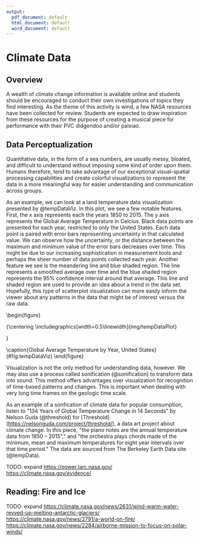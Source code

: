 ```yaml
---
output:
  pdf_document: default
  html_document: default
  word_document: default
---
```


# Climate Data 

## Overview
A wealth of climate change information is available online and students should be encouraged to conduct their own investigations of topics they find interesting. As the theme of this activity is wind, a few NASA resources have been collected for review. Students are expected to draw inspiration from these resources for the purpose of creating a musical piece for performance with their PVC didgeridoo and/or paixiao.

## Data Perceptualization
Quantitative data, in the form of a sea numbers, are usually messy, bloated, and difficult to understand without imposing some kind of order upon them. Humans therefore, tend to take advantage of our exceptional visual-spatial processing capabilities and create colorful visualizations to represent the data in a more meaningful way for easier understanding and communication across groups.

As an example, we can look at a land temperature data visualization presented by @tempDataViz. In this plot, we see a few notable features. First, the x axis represents each the years 1850 to 2015. The y axis represents the Global Average Temperature in Celcius. Black data points are presented for each year, restricted to only the United States. Each data point is paired with error bars representing uncertainty in that calculated value. We can observe how the uncertainty, or the distance between the maximum and minimum value of the error bars decreases over time. This might be due to our increasing sophistication in measurement tools and perhaps the sheer number of data points collected each year. Another feature we see is the meandering line and blue shaded region. The line represents a smoothed average over time and the blue shaded region represents the 95% confidence interval around that average. This line and shaded region are used to provide an idea about a trend in the data set. Hopefully, this type of scatterplot visualization can more easily inform the viewer about any patterns in the data that might be of interest versus the raw data. 

\begin{figure}

{\centering \includegraphics[width=0.5\linewidth]{img/tempDataPlot} 

}

\caption{Global Average Temperature by Year, United States}(\#fig:tempDataViz)
\end{figure}

Visualization is not the only method for understanding data, however. We may also use a process called sonification (@sonification) to transform data into sound. This method offers advantages over visualization for recognition of time-based patterns and changes. This is important when dealing with very long time frames on the geologic time scale. 

As an example of a sonfication of climate data for popular consumption, listen to "134 Years of Global Temperature Change in 14 Seconds" by Nelson Guda (@threshold) for [Threshold] (https://nelsonguda.com/project/threshold/), a data art project about climate change. In this piece, "the piano notes are the annual temperature data from 1850 – 2015"," and "the orchestra plays chords made of the minimum, mean and maximum temperatures for eight year intervals over that time period." The data are sourced from The Berkeley Earth Data site (@tempData).


TODO: expand
https://power.larc.nasa.gov/
https://climate.nasa.gov/evidence/

## Reading: Fire and Ice
TODO: expand
https://climate.nasa.gov/news/2631/wind-warm-water-revved-up-melting-antarctic-glaciers/
https://climate.nasa.gov/news/2791/a-world-on-fire/
https://climate.nasa.gov/news/2284/airborne-mission-to-focus-on-polar-winds/


